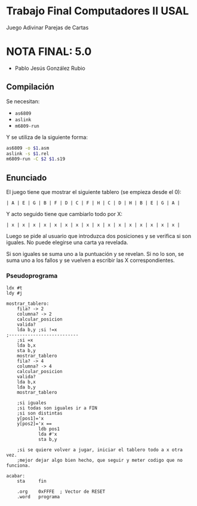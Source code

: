 # Trabajo Final Computadores II USAL

Juego Adivinar Parejas de Cartas

# NOTA FINAL: 5.0

- Pablo Jesús González Rubio

## Compilación

Se necesitan:

- `as6809`
- `aslink`
- `m6809-run`

Y se utiliza de la siguiente forma:

```bash
as6809 -o $1.asm
aslink -s $1.rel
m6809-run -C $2 $1.s19
```

## Enunciado

El juego tiene que mostrar el siguiente tablero (se empieza desde el 0):

`| A | E | G | B | F | D | C | F | H | C | D | H | B | E | G | A |`

Y acto seguido tiene que cambiarlo todo por X:

`| x | x | x | x | x | x | x | x | x | x | x | x | x | x | x | x |`

Luego se pide al usuario que introduzca dos posiciones y se verifica si son iguales. No puede elegirse una carta ya revelada.

Si son iguales se suma uno a la puntuación y se revelan. Si no lo son, se suma uno a los fallos y se vuelven a escribir las X correspondientes.


### Pseudoprograma

```
ldx #t
ldy #j

mostrar_tablero:
	fila? -> 2
	columna? -> 2
	calcular_posicion
	valida?
	lda b,y ;si !=x
;--------------------------
	;si =x
	lda b,x
	sta b,y
	mostrar_tablero
	fila? -> 4
	columna? -> 4
	calcular_posicion
	valida?
	lda b,x
	lda b,y
	mostrar_tablero

	;si iguales
	;si todas son iguales ir a FIN
	;si son distintas
	y[pos1]='x
	y[pos2]='x ==
			ldb pos1
			lda #'x
			sta b,y

	;si se quiere volver a jugar, iniciar el tablero todo a x otra vez.
	;mejor dejar algo bien hecho, que seguir y meter codigo que no funciona.

acabar:
	sta 	fin

	.org 	0xFFFE	; Vector de RESET
	.word 	programa
```
